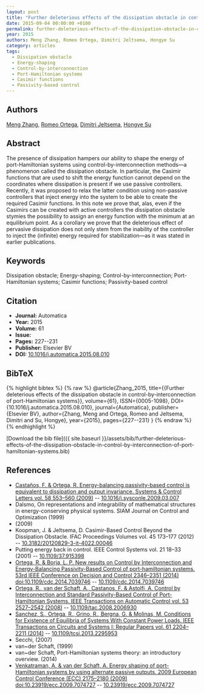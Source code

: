 ```yaml
---
layout: post
title: "Further deleterious effects of the dissipation obstacle in control-by-interconnection of port-Hamiltonian systems"
date: 2015-09-04 00:00:00 +0100
permalink: further-deleterious-effects-of-the-dissipation-obstacle-in-control-by-interconnection-of-port-hamiltonian-systems
year: 2015
authors: Meng Zhang, Romeo Ortega, Dimitri Jeltsema, Hongye Su
category: articles
tags:
  - Dissipation obstacle
  - Energy-shaping
  - Control-by-interconnection
  - Port-Hamiltonian systems
  - Casimir functions
  - Passivity-based control
---
```

 
## Authors
[Meng Zhang](authors/meng-zhang), [Romeo Ortega](authors/romeo-ortega), [Dimitri Jeltsema](authors/dimitri-jeltsema), [Hongye Su](authors/hongye-su)
 
## Abstract
The presence of dissipation hampers our ability to shape the energy of port-Hamiltonian systems using control-by-interconnection methods—a phenomenon called the dissipation obstacle. In particular, the Casimir functions that are used to shift the energy function cannot depend on the coordinates where dissipation is present if we use passive controllers. Recently, it was proposed to relax the latter condition using non-passive controllers that inject energy into the system to be able to create the required Casimir functions. In this note we prove that, alas, even if the Casimirs can be created with active controllers the dissipation obstacle stymies the possibility to assign an energy function with the minimum at an equilibrium point. As a corollary we prove that the deleterious effect of pervasive dissipation does not only stem from the inability of the controller to inject the (infinite) energy required for stabilization—as it was stated in earlier publications.
 
## Keywords
Dissipation obstacle; Energy-shaping; Control-by-interconnection; Port-Hamiltonian systems; Casimir functions; Passivity-based control
 
## Citation
- **Journal:** Automatica
- **Year:** 2015
- **Volume:** 61
- **Issue:** 
- **Pages:** 227--231
- **Publisher:** Elsevier BV
- **DOI:** [10.1016/j.automatica.2015.08.010](https://doi.org/10.1016/j.automatica.2015.08.010)
 
## BibTeX
{% highlight bibtex %}
{% raw %}
@article{Zhang_2015,
  title={{Further deleterious effects of the dissipation obstacle in control-by-interconnection of port-Hamiltonian systems}},
  volume={61},
  ISSN={0005-1098},
  DOI={10.1016/j.automatica.2015.08.010},
  journal={Automatica},
  publisher={Elsevier BV},
  author={Zhang, Meng and Ortega, Romeo and Jeltsema, Dimitri and Su, Hongye},
  year={2015},
  pages={227--231}
}
{% endraw %}
{% endhighlight %}
 
[Download the bib file]({{ site.baseurl }}/assets/bib/further-deleterious-effects-of-the-dissipation-obstacle-in-control-by-interconnection-of-port-hamiltonian-systems.bib)
 
## References
- [Castaños, F. & Ortega, R. Energy-balancing passivity-based control is equivalent to dissipation and output invariance. Systems &amp; Control Letters vol. 58 553–560 (2009)](energy-balancing-passivity-based-control-is-equivalent-to-dissipation-and-output-invariance) -- [10.1016/j.sysconle.2009.03.007](https://doi.org/10.1016/j.sysconle.2009.03.007)
- Dalsmo, On representations and integrability of mathematical structures in energy-conserving physical systems. SIAM Journal on Control and Optimization (1999)
- (2009)
- Koopman, J. & Jeltsema, D. Casimir-Based Control Beyond the Dissipation Obstacle. IFAC Proceedings Volumes vol. 45 173–177 (2012) -- [10.3182/20120829-3-it-4022.00046](https://doi.org/10.3182/20120829-3-it-4022.00046)
- Putting energy back in control. IEEE Control Systems vol. 21 18–33 (2001) -- [10.1109/37.915398](https://doi.org/10.1109/37.915398)
- [Ortega, R. & Borja, L. P. New results on Control by Interconnection and Energy-Balancing Passivity-Based Control of port-hamiltonian systems. 53rd IEEE Conference on Decision and Control 2346–2351 (2014) doi:10.1109/cdc.2014.7039746](new-results-on-control-by-interconnection-and-energy-balancing-passivity-based-control-of-port-hamiltonian-systems) -- [10.1109/cdc.2014.7039746](https://doi.org/10.1109/cdc.2014.7039746)
- [Ortega, R., van der Schaft, A., Castanos, F. & Astolfi, A. Control by Interconnection and Standard Passivity-Based Control of Port-Hamiltonian Systems. IEEE Transactions on Automatic Control vol. 53 2527–2542 (2008)](control-by-interconnection-and-standard-passivity-based-control-of-port-hamiltonian-systems) -- [10.1109/tac.2008.2006930](https://doi.org/10.1109/tac.2008.2006930)
- [Sanchez, S., Ortega, R., Grino, R., Bergna, G. & Molinas, M. Conditions for Existence of Equilibria of Systems With Constant Power Loads. IEEE Transactions on Circuits and Systems I: Regular Papers vol. 61 2204–2211 (2014)](conditions-for-existence-of-equilibria-of-systems-with-constant-power-loads) -- [10.1109/tcsi.2013.2295953](https://doi.org/10.1109/tcsi.2013.2295953)
- Secchi, (2007)
- van~der Schaft, (1999)
- van~der Schaft, Port-Hamiltonian systems theory: an introductory overview. (2014)
- [Venkatraman, A. & van der Schaft, A. Energy shaping of port-Hamiltonian systems by using alternate passive outputs. 2009 European Control Conference (ECC) 2175–2180 (2009) doi:10.23919/ecc.2009.7074727](energy-shaping-of-port-hamiltonian-systems-by-using-alternate-passive-outputs) -- [10.23919/ecc.2009.7074727](https://doi.org/10.23919/ecc.2009.7074727)

